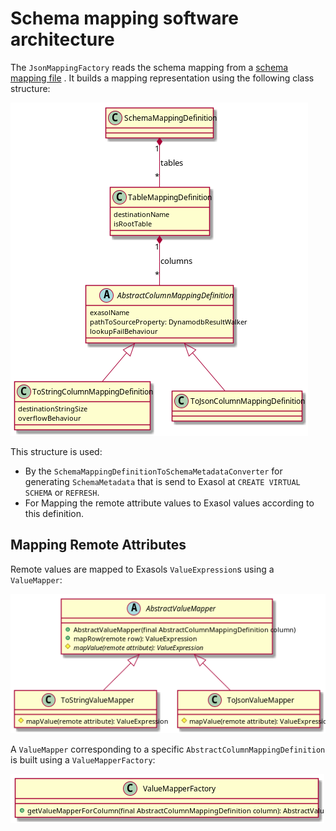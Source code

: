 # Schema mapping software architecture

The `JsonMappingFactory` reads the schema mapping from a [schema mapping file](https://exasol.github.io/dynamodb-virtual-schema/schema_doc/index.html) 
. It builds a mapping representation using the following class structure:

![Class diagram](diagrams/mappingDefinition.png)

This structure is used:
* By the `SchemaMappingDefinitionToSchemaMetadataConverter` for generating `SchemaMetadata` that is send to Exasol at `CREATE VIRTUAL SCHEMA` or `REFRESH`. 
* For Mapping the remote attribute values to Exasol values according to this definition.

## Mapping Remote Attributes

Remote values are mapped to Exasols `ValueExpression`s using a `ValueMapper`:

![Class diagram](diagrams/valueMapper.png)

A `ValueMapper` corresponding to a specific `AbstractColumnMappingDefinition` is built using a `ValueMapperFactory`:

![Class diagram](diagrams/valueMapperFactory.png)


